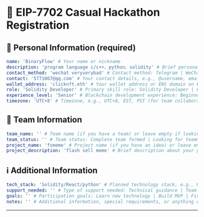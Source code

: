 # 🚀 EIP-7702 Casual Hackathon Registration

<!--
Please fill out the information below. This information will be automatically processed.
Do not remove the --- markers or change the field names.
-->

## 👤 Personal Information (required)

```yaml
name: 'BinaryFlow' # Your name or nickname
description: 'program language c/c++、python、solidity' # Brief personal introduction including skills and experience (One sentence)
contact_method: 'wechat veryverybad' # Contact method: Telegram | WeChat | Discord | Email | X(Twitter) | GitHub
contact: '5771067@qq.com' # Your contact details, e.g., @username, email@example.com
wallet_address: 'clicknft.eth' # Your wallet address or ENS domain on Ethereum mainnet
role: 'Solidity Developer' # Primary skill role: Solidity Developer | Frontend Developer | Backend Developer | Full-stack Developer | Product Manager | UI/UX Designer | Test Engineer | Blockchain Researcher | etc.
experience_level: 'Senior' # Blockchain development experience: Beginner | Junior | Intermediate | Senior | Expert
timezone: 'UTC+8' # Timezone, e.g., UTC+8, EST, PST (for team collaboration scheduling)
```

## 👥 Team Information

```yaml
team_name: '' # Team name (if you have a team) or leave empty if looking for a team
team_status: '' # Team status: Complete team formed | Looking for teammates | Open to join other teams | Solo participation
project_name: 'fsmeme' # Project name (if you have an idea) or leave empty if undecided
project_description: 'flash sell meme' # Brief description about your project in one sentence
```

## ℹ️ Additional Information

```yaml
tech_stack: 'Solidity/React/python' # Planned technology stack, e.g., React, Node.js, Solidity, Hardhat, ethers.js
support_needed: '' # Type of support needed: Technical guidance | Team matching | Project ideas | Resource connection | Mentor advice
goals: '' # Participation goals: Learn new technology | Build MVP | Find collaborators | Win prizes | Other
notes: '' # Additional information, special requirements, or anything else you'd like to share
```

---

<!-- Do not edit below this line. This section will be automatically generated when your registration is processed. -->
